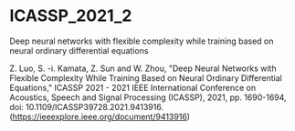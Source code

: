 # ICASSP_2021_2
Deep neural networks with flexible complexity while training based on neural ordinary differential equations

Z. Luo, S. -i. Kamata, Z. Sun and W. Zhou, "Deep Neural Networks with Flexible Complexity While Training Based on Neural Ordinary Differential Equations," ICASSP 2021 - 2021 IEEE International Conference on Acoustics, Speech and Signal Processing (ICASSP), 2021, pp. 1690-1694, doi: 10.1109/ICASSP39728.2021.9413916.(https://ieeexplore.ieee.org/document/9413916)

